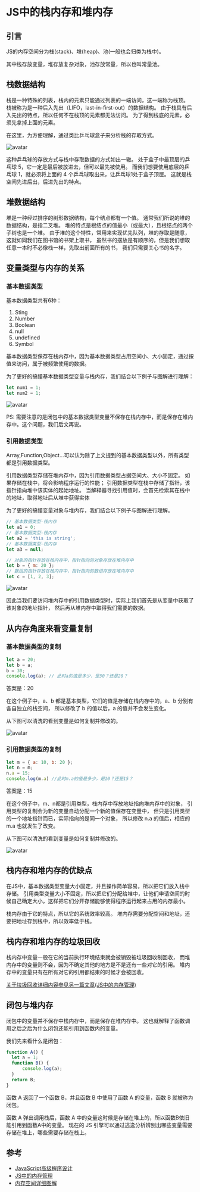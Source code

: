 # JS中的栈内存和堆内存

## 引言

JS的内存空间分为栈(stack)、堆(heap)、池(一般也会归类为栈中)。

其中栈存放变量，堆存放复杂对象，池存放常量，所以也叫常量池。

## 栈数据结构

栈是一种特殊的列表，栈内的元素只能通过列表的一端访问，这一端称为栈顶。
栈被称为是一种后入先出（LIFO，last-in-first-out）的数据结构。
由于栈具有后入先出的特点，所以任何不在栈顶的元素都无法访问。
为了得到栈底的元素，必须先拿掉上面的元素。

在这里，为方便理解，通过类比乒乓球盒子来分析栈的存取方式。

![avatar](https://raw.githubusercontent.com/chenqf/frontEndBlog/master/images/栈内存和堆内存/1.png)

这种乒乓球的存放方式与栈中存取数据的方式如出一辙。
处于盒子中最顶层的乒乓球 5，它一定是最后被放进去，但可以最先被使用。
而我们想要使用底层的乒乓球 1，就必须将上面的 4 个乒乓球取出来，让乒乓球1处于盒子顶层。
这就是栈空间先进后出，后进先出的特点。

## 堆数据结构

堆是一种经过排序的树形数据结构，每个结点都有一个值。
通常我们所说的堆的数据结构，是指二叉堆。
堆的特点是根结点的值最小（或最大），且根结点的两个子树也是一个堆。
由于堆的这个特性，常用来实现优先队列，堆的存取是随意，这就如同我们在图书馆的书架上取书，
虽然书的摆放是有顺序的，但是我们想取任意一本时不必像栈一样，先取出前面所有的书，
我们只需要关心书的名字。

## 变量类型与内存的关系

### 基本数据类型

基本数据类型共有6种：

1. Sting
2. Number
3. Boolean
4. null
5. undefined
6. Symbol

基本数据类型保存在栈内存中，因为基本数据类型占用空间小、大小固定，通过按值来访问，属于被频繁使用的数据。

为了更好的搞懂基本数据类型变量与栈内存，我们结合以下例子与图解进行理解：

```javascript
let num1 = 1;
let num2 = 1;
```

![avatar](https://raw.githubusercontent.com/chenqf/frontEndBlog/master/images/栈内存和堆内存/2.png)

PS: 需要注意的是闭包中的基本数据类型变量不保存在栈内存中，而是保存在堆内存中。这个问题，我们后文再说。

### 引用数据类型

Array,Function,Object...可以认为除了上文提到的基本数据类型以外，所有类型都是引用数据类型。

引用数据类型存储在堆内存中，因为引用数据类型占据空间大、大小不固定。
如果存储在栈中，将会影响程序运行的性能；
引用数据类型在栈中存储了指针，该指针指向堆中该实体的起始地址。
当解释器寻找引用值时，会首先检索其在栈中的地址，取得地址后从堆中获得实体

为了更好的搞懂变量对象与堆内存，我们结合以下例子与图解进行理解。

```javascript
// 基本数据类型-栈内存
let a1 = 0;
// 基本数据类型-栈内存
let a2 = 'this is string';
// 基本数据类型-栈内存
let a3 = null;

// 对象的指针存放在栈内存中，指针指向的对象存放在堆内存中
let b = { m: 20 };
// 数组的指针存放在栈内存中，指针指向的数组存放在堆内存中
let c = [1, 2, 3];
```

![avatar](https://raw.githubusercontent.com/chenqf/frontEndBlog/master/images/栈内存和堆内存/3.png)

因此当我们要访问堆内存中的引用数据类型时，实际上我们首先是从变量中获取了该对象的地址指针，
然后再从堆内存中取得我们需要的数据。

## 从内存角度来看变量复制

### 基本数据类型的复制

```javascript
let a = 20;
let b = a;
b = 30;
console.log(a); // 此时a的值是多少，是30？还是20？
```

答案是：20

在这个例子中，a、b 都是基本类型，它们的值是存储在栈内存中的，a、b 分别有各自独立的栈空间，
所以修改了 b 的值以后，a 的值并不会发生变化。

从下图可以清洗的看到变量是如何复制并修改的。

![avatar](https://raw.githubusercontent.com/chenqf/frontEndBlog/master/images/栈内存和堆内存/4.png)

### 引用数据类型的复制

```javascript
let m = { a: 10, b: 20 };
let n = m;
n.a = 15;
console.log(m.a) //此时m.a的值是多少，是10？还是15？
```

答案是：15

在这个例子中，m、n都是引用类型，栈内存中存放地址指向堆内存中的对象，
引用类型的复制会为新的变量自动分配一个新的值保存在变量中，
但只是引用类型的一个地址指针而已，实际指向的是同一个对象，
所以修改 n.a 的值后，相应的 m.a 也就发生了改变。

从下图可以清洗的看到变量是如何复制并修改的。

![avatar](https://raw.githubusercontent.com/chenqf/frontEndBlog/master/images/栈内存和堆内存/5.png)

## 栈内存和堆内存的优缺点

在JS中，基本数据类型变量大小固定，并且操作简单容易，所以把它们放入栈中存储。
引用类型变量大小不固定，所以把它们分配给堆中，让他们申请空间的时候自己确定大小，这样把它们分开存储能够使得程序运行起来占用的内存最小。

栈内存由于它的特点，所以它的系统效率较高。
堆内存需要分配空间和地址，还要把地址存到栈中，所以效率低于栈。

## 栈内存和堆内存的垃圾回收

栈内存中变量一般在它的当前执行环境结束就会被销毁被垃圾回收制回收，
而堆内存中的变量则不会，因为不确定其他的地方是不是还有一些对它的引用。
堆内存中的变量只有在所有对它的引用都结束的时候才会被回收。

[关于垃圾回收详细内容参见另一篇文章(JS中的内存管理)](https://github.com/chenqf/frontEndBlog/issues/8)

## 闭包与堆内存

闭包中的变量并不保存中栈内存中，而是保存在堆内存中。
这也就解释了函数调用之后之后为什么闭包还能引用到函数内的变量。

我们先来看什么是闭包：

```javascript
function A() {
  let a = 1;
  function B() {
      console.log(a);
  }
  return B;
}
```

函数 A 返回了一个函数 B，并且函数 B 中使用了函数 A 的变量，函数 B 就被称为闭包。

函数 A 弹出调用栈后，函数 A 中的变量这时候是存储在堆上的，所以函数B依旧能引用到函数A中的变量。
现在的 JS 引擎可以通过逃逸分析辨别出哪些变量需要存储在堆上，哪些需要存储在栈上。

## 参考

+ [JavaScript高级程序设计](https://book.douban.com/subject/10546125/)
+ [JS中的内存管理](https://juejin.im/post/5d0706a6f265da1bc23f77a9)
+ [内存空间详细图解](https://www.jianshu.com/p/996671d4dcc4)

